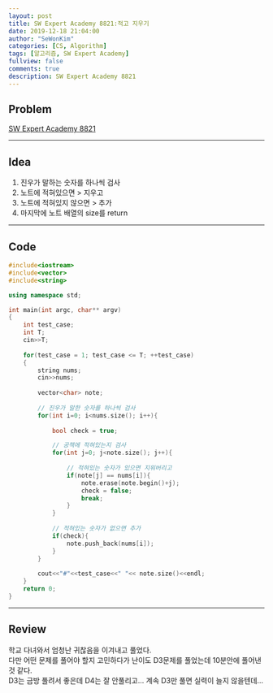 ```yaml
---
layout: post
title: SW Expert Academy 8821:적고 지우기
date: 2019-12-18 21:04:00
author: "SeWonKim"
categories: [CS, Algorithm]
tags: [알고리즘, SW Expert Academy]
fullview: false
comments: true
description: SW Expert Academy 8821
---
```


## Problem

[SW Expert Academy 8821](https://swexpertacademy.com/main/code/problem/problemDetail.do?contestProbId=AW37UDPKCgQDFATy&categoryId=AW37UDPKCgQDFATy&categoryType=CODE)

---

## Idea

1. 진우가 말하는 숫자를 하나씩 검사
2. 노트에 적혀있으면 > 지우고
3. 노트에 적혀있지 않으면 > 추가
4. 마지막에 노트 배열의 size를 return

---

## Code
```cpp
#include<iostream>
#include<vector>
#include<string>

using namespace std;

int main(int argc, char** argv)
{
	int test_case;
	int T;
	cin>>T;
	
	for(test_case = 1; test_case <= T; ++test_case)
	{
        string nums;
        cin>>nums;
        
        vector<char> note;
        
        // 진우가 말한 숫자를 하나씩 검사
        for(int i=0; i<nums.size(); i++){  
            
            bool check = true;

            // 공책에 적혀있는지 검사
            for(int j=0; j<note.size(); j++){
                
                // 적혀있는 숫자가 있으면 지워버리고
                if(note[j] == nums[i]){
                    note.erase(note.begin()+j);
                    check = false;
                    break;
                }
            }
            
            // 적혀있는 숫자가 없으면 추가
            if(check){
            	note.push_back(nums[i]);
            }
        }
		
        cout<<"#"<<test_case<<" "<< note.size()<<endl;
	}
	return 0;
}
```

---

## Review

학교 다녀와서 엄청난 귀찮음을 이겨내고 풀었다.      
다만 어떤 문제를 풀어야 할지 고민하다가 난이도 D3문제를 풀었는데 10분안에 풀어낸 것 같다.     
D3는 금방 풀려서 좋은데 D4는 잘 안풀리고... 계속 D3만 풀면 실력이 늘지 않을텐데...
